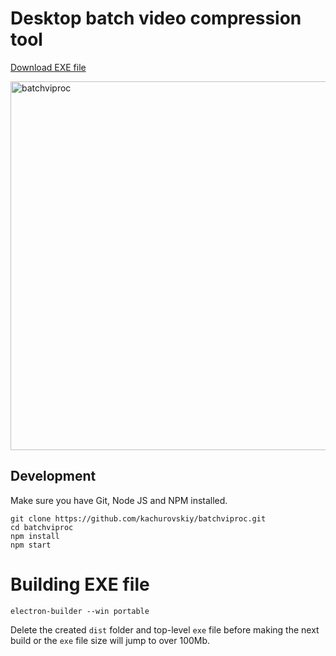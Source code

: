 # Desktop batch video compression tool

[Download EXE file](https://github.com/kachurovskiy/batchviproc/raw/main/batchviproc%201.0.0.exe)

<img width="590" alt="batchviproc" src="https://user-images.githubusercontent.com/517919/147787665-09bdd452-f867-4129-9a6d-a1a12659b91d.png">

## Development

Make sure you have Git, Node JS and NPM installed.

```
git clone https://github.com/kachurovskiy/batchviproc.git
cd batchviproc
npm install
npm start
```

# Building EXE file

```
electron-builder --win portable 
```

Delete the created `dist` folder and top-level `exe` file before making the next build or the `exe` file size will jump to over 100Mb.
